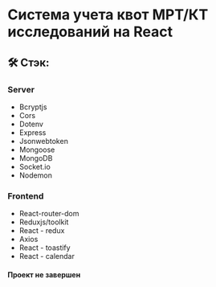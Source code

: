 # Система учета квот МРТ/КТ исследований на React

## 🛠 Стэк:

### Server
- Bcryptjs
- Cors
- Dotenv
- Express
- Jsonwebtoken
- Mongoose
- MongoDB
- Socket.io
- Nodemon

### Frontend
- React-router-dom
- Reduxjs/toolkit
- React - redux
- Axios
- React - toastify
- React - calendar

#### Проект не завершен
